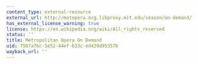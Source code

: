 ```yaml
---
content_type: external-resource
external_url: http://metopera.org.libproxy.mit.edu/season/on-demand/
has_external_license_warning: true
license: https://en.wikipedia.org/wiki/All_rights_reserved
status: ''
title: Metropolitan Opera On Demand
uid: 75b7a7bc-5e52-44ef-b33c-ed439d95357b
wayback_url: ''
---
```

